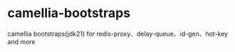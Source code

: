 # camellia-bootstraps
camellia bootstraps(jdk21) for redis-proxy、delay-queue、id-gen、hot-key and more
